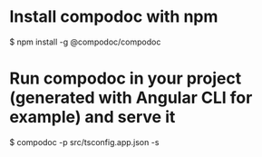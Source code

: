 # Install compodoc with npm
$ npm install -g @compodoc/compodoc
# Run compodoc in your project (generated with Angular CLI for example) and serve it
$ compodoc -p src/tsconfig.app.json -s
